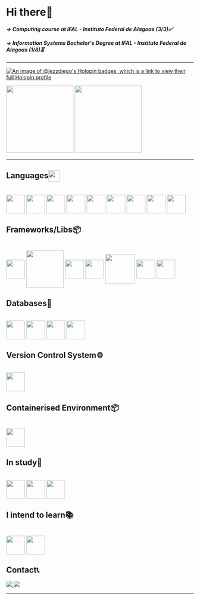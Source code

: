 # Hi there👋

#### *-> Computing course at IFAL - Instituto Federal de Alagoas (3/3)✅*
#### *-> Information Systems Bachelor's Degree at IFAL - Instituto Federal de Alagoas (1/8)⏳*

<hr>

 <div>
  <a href="https://github.com/JezzDiego">

  [![An image of @jezzdiego's Holopin badges, which is a link to view their full Holopin profile](https://holopin.me/jezzdiego)](https://holopin.io/@jezzdiego)
   
  <img height="180em" src="https://github-readme-stats.vercel.app/api?username=JezzDiego&show_icons=true&theme=dark&include_all_commits=true&count_private=true"/>
  <img height="180em" src="https://github-readme-stats.vercel.app/api/top-langs/?username=JezzDiego&layout=compact&langs_count=7&theme=dark"/>
</div> 
  
  <hr>
  
 ## Languages<img align="center" height="30em" src="https://cdn.jsdelivr.net/gh/devicons/devicon/icons/devicon/devicon-original.svg" />
<div style="display: inline_block"><br>
  
  <img align="center" height="50em" src="https://cdn.jsdelivr.net/gh/devicons/devicon/icons/html5/html5-original.svg" />
  <img align="center" height="50em" src="https://cdn.jsdelivr.net/gh/devicons/devicon/icons/css3/css3-original.svg" />
  <img align="center" height="50em" src="https://cdn.jsdelivr.net/gh/devicons/devicon/icons/javascript/javascript-original.svg" />
  <img align="center" height="50em" src="https://cdn.jsdelivr.net/gh/devicons/devicon/icons/typescript/typescript-original.svg" />
  <img align="center" height="50em" src="https://cdn.jsdelivr.net/gh/devicons/devicon/icons/python/python-original.svg" />
  <img align="center" height="50em" src="https://cdn.jsdelivr.net/gh/devicons/devicon/icons/c/c-original.svg" />
  <img align="center" height="50em" src="https://cdn.jsdelivr.net/gh/devicons/devicon/icons/java/java-original.svg" />
  <img align="center" height="50em" src="https://cdn.jsdelivr.net/gh/devicons/devicon/icons/dart/dart-original.svg" />
  <img align="center" height="50em" src="https://cdn.jsdelivr.net/gh/devicons/devicon/icons/graphql/graphql-plain.svg" />
  
</div>

 ## Frameworks/Libs📦
 <div style="display: inline_block"><br>
   <img align="center" height="50em" src="https://cdn.jsdelivr.net/gh/devicons/devicon/icons/react/react-original.svg" />
   <img align="center" height="100em" src="https://cdn.jsdelivr.net/gh/devicons/devicon/icons/tailwindcss/tailwindcss-original-wordmark.svg" />
   <img align="center" height= 50em" src="https://cdn.jsdelivr.net/gh/devicons/devicon/icons/materialui/materialui-original.svg" />
   <img align="center" height="50em" src="https://cdn.jsdelivr.net/gh/devicons/devicon/icons/nodejs/nodejs-original.svg" />
   <img align="center" height="80em" src="https://cdn.jsdelivr.net/gh/devicons/devicon/icons/express/express-original-wordmark.svg" />
   <img align="center" height="50em" src="https://cdn.jsdelivr.net/gh/devicons/devicon/icons/flutter/flutter-original.svg" />
   <img align="center" height="50em" src="https://cdn.jsdelivr.net/gh/devicons/devicon/icons/sass/sass-original.svg" />
 </div>
 
 ## Databases📁
 <div style="display: inline_block"><br>
   <img align="center" height="50em" src="https://cdn.jsdelivr.net/gh/devicons/devicon/icons/mysql/mysql-original.svg" />
   <img align="center" height="50em" src="https://cdn.jsdelivr.net/gh/devicons/devicon/icons/postgresql/postgresql-original.svg" />
   <img align="center" height="50em" src="https://cdn.jsdelivr.net/gh/devicons/devicon/icons/mongodb/mongodb-original.svg" />
   <img align="center" height="50em" src="https://cdn.jsdelivr.net/gh/devicons/devicon/icons/firebase/firebase-plain-wordmark.svg" />
 </div>
 
 ## Version Control System⚙️
 <div style="display: inline_block"><br>
   <img align="center" height= 50em" src="https://cdn.jsdelivr.net/gh/devicons/devicon/icons/git/git-original.svg" />
 </div>
 
 ## Containerised Environment📦
 <div style="display: inline_block"><br>
   <img align="center" height= 50em" src="https://cdn.jsdelivr.net/gh/devicons/devicon/icons/docker/docker-original.svg" />
 </div>

 ## In study📖
 <div style="display: inline_block"><br>
   <img align="center" height="50em" src="https://cdn.jsdelivr.net/gh/devicons/devicon/icons/nextjs/nextjs-original.svg" />
   <img align="center" height="50em" src="https://cdn.jsdelivr.net/gh/devicons/devicon/icons/go/go-original.svg" />
   <img align="center" height="50em" src="https://cdn.jsdelivr.net/gh/devicons/devicon/icons/figma/figma-original.svg" />
          
 </div>
                                                                                                                        
 ## I intend to learn📚 
 <div style="display: inline_block"><br>
   <img align="center" height="50em" src="https://cdn.jsdelivr.net/gh/devicons/devicon/icons/storybook/storybook-original.svg" />
   <img align="center" height="50em" src="https://cdn.jsdelivr.net/gh/devicons/devicon/icons/jest/jest-plain.svg" />           
 </div>

 ## Contact📞
<div>
 <a href="mailto:oliveirajesse50@gmail.com" target="_blank"> <img src="https://img.shields.io/badge/Gmail-D14836?style=for-the-badge&logo=gmail&logoColor=white" /> </a>
 <a href="https://www.instagram.com/_jezz_die/" target="_blank"> <img src="https://img.shields.io/badge/Jessé%20Diego-ba24c3?style=for-the-badge&logo=Instagram&link=https://www.instagram.com/_jezz_die/"/>
</a>
 <hr>
 </div
